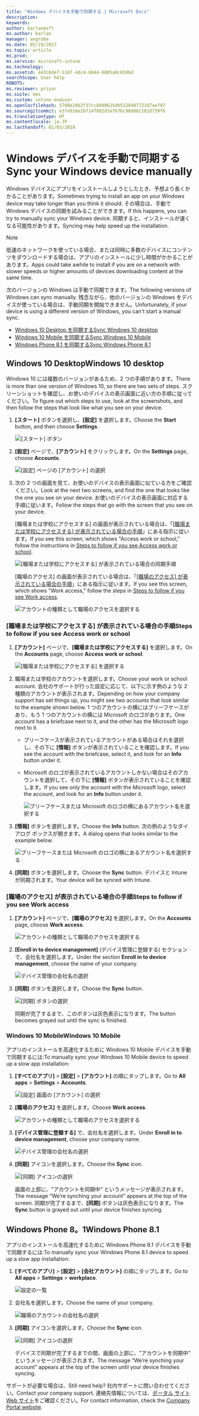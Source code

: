 ```yaml
---
title: "Windows デバイスを手動で同期する | Microsoft Docs"
description: 
keywords: 
author: barlanmsft
ms.author: barlan
manager: angrobe
ms.date: 05/19/2017
ms.topic: article
ms.prod: 
ms.service: microsoft-intune
ms.technology: 
ms.assetid: 443c6de7-5187-4dc4-b844-6085a0c659bd
searchScope: User help
ROBOTS: 
ms.reviewer: priyar
ms.suite: ems
ms.custom: intune-enduser
ms.openlocfilehash: 5708e28b2f37cc8408625db5128407723d7ae797
ms.sourcegitcommit: e37e916e2bf14f092d3a767bc90d68c181d739fb
ms.translationtype: HT
ms.contentlocale: ja-JP
ms.lasthandoff: 01/03/2018
---
```

# <a name="sync-your-windows-device-manually"></a><span data-ttu-id="f3cd6-102">Windows デバイスを手動で同期する</span><span class="sxs-lookup"><span data-stu-id="f3cd6-102">Sync your Windows device manually</span></span>

<span data-ttu-id="f3cd6-103">Windows デバイスにアプリをインストールしようとしたとき、予想より長くかかることがあります。</span><span class="sxs-lookup"><span data-stu-id="f3cd6-103">Sometimes trying to install an app on your Windows device may take longer than you think it should.</span></span> <span data-ttu-id="f3cd6-104">その場合は、手動で Windows デバイスの同期を試みることができます。</span><span class="sxs-lookup"><span data-stu-id="f3cd6-104">If this happens, you can try to manually sync your Windows device.</span></span> <span data-ttu-id="f3cd6-105">同期すると、インストールが速くなる可能性があります。</span><span class="sxs-lookup"><span data-stu-id="f3cd6-105">Syncing may help speed up the installation.</span></span>

> [!Note]
> <span data-ttu-id="f3cd6-106">低速のネットワークを使っている場合、または同時に多数のデバイスにコンテンツをダウンロードする場合は、アプリのインストールに少し時間がかかることがあります。</span><span class="sxs-lookup"><span data-stu-id="f3cd6-106">Apps could take awhile to install if you are on a network with slower speeds or higher amounts of devices downloading content at the same time.</span></span>

<span data-ttu-id="f3cd6-107">次のバージョンの Windows は手動で同期できます。</span><span class="sxs-lookup"><span data-stu-id="f3cd6-107">The following versions of Windows can sync manually.</span></span> <span data-ttu-id="f3cd6-108">残念ながら、他のバージョンの Windows をデバイスが使っている場合は、手動同期を開始できません。</span><span class="sxs-lookup"><span data-stu-id="f3cd6-108">Unfortunately, if your device is using a different version of Windows, you can't start a manual sync.</span></span>

* [<span data-ttu-id="f3cd6-109">Windows 10 Desktop を同期する</span><span class="sxs-lookup"><span data-stu-id="f3cd6-109">Sync Windows 10 desktop</span></span>](#windows-10-desktop)
* [<span data-ttu-id="f3cd6-110">Windows 10 Mobile を同期する</span><span class="sxs-lookup"><span data-stu-id="f3cd6-110">Sync Windows 10 Mobile</span></span>](#windows-10-mobile)
* [<span data-ttu-id="f3cd6-111">Windows Phone 8.1 を同期する</span><span class="sxs-lookup"><span data-stu-id="f3cd6-111">Sync Windows Phone 8.1</span></span>](#windows-phone-81)

## <a name="windows-10-desktop"></a><span data-ttu-id="f3cd6-112">Windows 10 Desktop</span><span class="sxs-lookup"><span data-stu-id="f3cd6-112">Windows 10 desktop</span></span>
<span data-ttu-id="f3cd6-113">Windows 10 には複数のバージョンがあるため、2 つの手順があります。</span><span class="sxs-lookup"><span data-stu-id="f3cd6-113">There is more than one version of Windows 10, so there are two sets of steps.</span></span> <span data-ttu-id="f3cd6-114">スクリーンショットを確認し、お使いのデバイスの表示画面に近い方の手順に従ってください。</span><span class="sxs-lookup"><span data-stu-id="f3cd6-114">To figure out which steps to use, look at the screenshots, and then follow the steps that look like what you see on your device.</span></span>

1. <span data-ttu-id="f3cd6-115">**[スタート]** ボタンを選択し、**[設定]** を選択します。</span><span class="sxs-lookup"><span data-stu-id="f3cd6-115">Choose the **Start** button, and then choose **Settings**.</span></span>

    ![[スタート] ボタン](./media/win10pc-sync-1-start-button.png)

2. <span data-ttu-id="f3cd6-117">**[設定]** ページで、**[アカウント]** をクリックします。</span><span class="sxs-lookup"><span data-stu-id="f3cd6-117">On the **Settings** page, choose **Accounts**.</span></span>

    ![[設定] ページの [アカウント] の選択](./media/win10pc-sync-2-settings-accounts.png)

3. <span data-ttu-id="f3cd6-119">次の 2 つの画面を見て、お使いのデバイスの表示画面に似ている方をご確認ください。</span><span class="sxs-lookup"><span data-stu-id="f3cd6-119">Look at the next two screens, and find the one that looks like the one you see on your device.</span></span> <span data-ttu-id="f3cd6-120">お使いのデバイスの表示画面に対応する手順に従います。</span><span class="sxs-lookup"><span data-stu-id="f3cd6-120">Follow the steps that go with the screen that you see on your device.</span></span>

    <span data-ttu-id="f3cd6-121">[職場または学校にアクセスする] の画面が表示されている場合は、「[[職場または学校にアクセスする] が表示されている場合の手順](#steps-to-follow-if-you-see-access-work-or-school)」にある指示に従います。</span><span class="sxs-lookup"><span data-stu-id="f3cd6-121">If you see this screen, which shows "Access work or school," follow the instructions in [Steps to follow if you see Access work or school](#steps-to-follow-if-you-see-access-work-or-school).</span></span>

    ![[職場または学校にアクセスする] が表示されている場合の同期手順](./media/w10-enroll-rs1-connect-to-work-or-school.png)

    <span data-ttu-id="f3cd6-123">[職場のアクセス] の画面が表示されている場合は、「[[職場のアクセス] が表示されている場合の手順](#steps-to-follow-if-you-see-work-access)」にある指示に従います。</span><span class="sxs-lookup"><span data-stu-id="f3cd6-123">If you see this screen, which shows "Work access," follow the steps in [Steps to follow if you see Work access](#steps-to-follow-if-you-see-work-access).</span></span>

    ![アカウントの種類として職場のアクセスを選択する](./media/win10pc-sync-3-work-access.png)

### <a name="steps-to-follow-if-you-see-access-work-or-school"></a><span data-ttu-id="f3cd6-125">[職場または学校にアクセスする] が表示されている場合の手順</span><span class="sxs-lookup"><span data-stu-id="f3cd6-125">Steps to follow if you see Access work or school</span></span>

1. <span data-ttu-id="f3cd6-126">**[アカウント]** ページで、**[職場または学校にアクセスする]** を選択します。</span><span class="sxs-lookup"><span data-stu-id="f3cd6-126">On the **Accounts** page, choose **Access work or school**.</span></span>

    ![[職場または学校にアクセスする] を選択する](./media/w10-enroll-rs1-connect-to-work-or-school.png)

2. <span data-ttu-id="f3cd6-128">職場または学校のアカウントを選択します。</span><span class="sxs-lookup"><span data-stu-id="f3cd6-128">Choose your work or school account.</span></span> <span data-ttu-id="f3cd6-129">会社のサポートが行った設定に応じて、以下に示す例のような 2 種類のアカウントが表示されます。</span><span class="sxs-lookup"><span data-stu-id="f3cd6-129">Depending on how your company support has set things up, you might see two accounts that look similar to the example shown below.</span></span> <span data-ttu-id="f3cd6-130">1 つのアカウントの横にはブリーフケースがあり、もう 1 つのアカウントの横には Microsoft のロゴがあります。</span><span class="sxs-lookup"><span data-stu-id="f3cd6-130">One account has a briefcase next to it, and the other has the Microsoft logo next to it.</span></span>

   - <span data-ttu-id="f3cd6-131">ブリーフケースが表示されているアカウントがある場合はそれを選択し、その下に **[情報]** ボタンが表示されていることを確認します。</span><span class="sxs-lookup"><span data-stu-id="f3cd6-131">If you see the account with the briefcase, select it, and look for an **Info** button under it.</span></span>
   - <span data-ttu-id="f3cd6-132">Microsoft のロゴが表示されているアカウントしかない場合はそのアカウントを選択して、その下に **[情報]** ボタンが表示されていることを確認します。</span><span class="sxs-lookup"><span data-stu-id="f3cd6-132">If you see only the account with the Microsoft logo, select the account, and look for an **Info** button under it.</span></span>

     ![ブリーフケースまたは Microsoft のロゴの横にあるアカウント名を選択する](./media/win10pc-rs1-sync-info-button.png)

3. <span data-ttu-id="f3cd6-134">**[情報]** ボタンを選択します。</span><span class="sxs-lookup"><span data-stu-id="f3cd6-134">Choose the **Info** button.</span></span> <span data-ttu-id="f3cd6-135">次の例のようなダイアログ ボックスが開きます。</span><span class="sxs-lookup"><span data-stu-id="f3cd6-135">A dialog opens that looks similar to the example below.</span></span>

    ![ブリーフケースまたは Microsoft のロゴの横にあるアカウント名を選択する](./media/win10pc-rs1-sync-button.png)

4. <span data-ttu-id="f3cd6-137">**[同期]** ボタンを選択します。</span><span class="sxs-lookup"><span data-stu-id="f3cd6-137">Choose the **Sync** button.</span></span> <span data-ttu-id="f3cd6-138">デバイスと Intune が同期されます。</span><span class="sxs-lookup"><span data-stu-id="f3cd6-138">Your device will be synced with Intune.</span></span>

### <a name="steps-to-follow-if-you-see-work-access"></a><span data-ttu-id="f3cd6-139">[職場のアクセス] が表示されている場合の手順</span><span class="sxs-lookup"><span data-stu-id="f3cd6-139">Steps to follow if you see Work access</span></span>

1. <span data-ttu-id="f3cd6-140">**[アカウント]** ページで、**[職場のアクセス]** を選択します。</span><span class="sxs-lookup"><span data-stu-id="f3cd6-140">On the **Accounts** page, choose **Work access**.</span></span>

    ![アカウントの種類として職場のアクセスを選択する](./media/win10pc-sync-3-work-access.png)

2. <span data-ttu-id="f3cd6-142">**[Enroll in to device management]** (デバイス管理に登録する) セクションで、会社名を選択します。</span><span class="sxs-lookup"><span data-stu-id="f3cd6-142">Under the section **Enroll in to device management**, choose the name of your company.</span></span>

    ![デバイス管理の会社名の選択](./media/win10pc-sync-4-tap-com-name.png)

3. <span data-ttu-id="f3cd6-144">**[同期]** ボタンを選択します。</span><span class="sxs-lookup"><span data-stu-id="f3cd6-144">Choose the **Sync** button.</span></span>

    ![[同期] ボタンの選択](./media/win10pc-sync-5-tap-sync.png)

   <span data-ttu-id="f3cd6-146">同期が完了するまで、このボタンは灰色表示になります。</span><span class="sxs-lookup"><span data-stu-id="f3cd6-146">The button becomes grayed out until the sync is finished.</span></span>

### <a name="windows-10-mobile"></a><span data-ttu-id="f3cd6-147">Windows 10 Mobile</span><span class="sxs-lookup"><span data-stu-id="f3cd6-147">Windows 10 Mobile</span></span>
<span data-ttu-id="f3cd6-148">アプリのインストールを高速化するために Windows 10 Mobile デバイスを手動で同期するには:</span><span class="sxs-lookup"><span data-stu-id="f3cd6-148">To manually sync your Windows 10 Mobile device to speed up a slow app installation:</span></span>

   1. <span data-ttu-id="f3cd6-149">**[すべてのアプリ]** > **[設定]** > **[アカウント]** の順にタップします。</span><span class="sxs-lookup"><span data-stu-id="f3cd6-149">Go to **All apps** > **Settings** > **Accounts**.</span></span>

       ![[設定] 画面の [アカウント] の選択](./media/win10m-sync-1-settings-accounts.png)

   2. <span data-ttu-id="f3cd6-151">**[職場のアクセス]** を選択します。</span><span class="sxs-lookup"><span data-stu-id="f3cd6-151">Choose **Work access**.</span></span>

       ![アカウントの種類として職場のアクセスを選択する](./media/win10m-sync-2-work-access.png)

   3. <span data-ttu-id="f3cd6-153">**[デバイス管理に登録する]** で、会社名を選択します。</span><span class="sxs-lookup"><span data-stu-id="f3cd6-153">Under **Enroll in to device management**, choose your company name.</span></span>

       ![デバイス管理の会社名の選択](./media/win10m-sync-3-tap-comp-name.png)

   4. <span data-ttu-id="f3cd6-155">**[同期]** アイコンを選択します。</span><span class="sxs-lookup"><span data-stu-id="f3cd6-155">Choose the **Sync** icon.</span></span>

       ![[同期] アイコンの選択](./media/win10m-sync-4-tap-sync.png)

       <span data-ttu-id="f3cd6-157">画面の上部に、"アカウントを同期中" というメッセージが表示されます。</span><span class="sxs-lookup"><span data-stu-id="f3cd6-157">The message “We’re synching your account” appears at the top of the screen.</span></span> <span data-ttu-id="f3cd6-158">同期が完了するまで、**[同期]** ボタンは灰色表示になります。</span><span class="sxs-lookup"><span data-stu-id="f3cd6-158">The **Sync** button is grayed out until your device finishes syncing.</span></span>

## <a name="windows-phone-81"></a><span data-ttu-id="f3cd6-159">Windows Phone 8。1</span><span class="sxs-lookup"><span data-stu-id="f3cd6-159">Windows Phone 8.1</span></span>
<span data-ttu-id="f3cd6-160">アプリのインストールを高速化するために Windows Phone 8.1 デバイスを手動で同期するには:</span><span class="sxs-lookup"><span data-stu-id="f3cd6-160">To manually sync your Windows Phone 8.1 device to speed up a slow app installation:</span></span>

1. <span data-ttu-id="f3cd6-161">**[すべてのアプリ]** > **[設定]** > **[会社アカウント]** の順にタップします。</span><span class="sxs-lookup"><span data-stu-id="f3cd6-161">Go to **All apps** > **Settings** > **workplace**.</span></span>

    ![設定の一覧](./media/wp81-1-sync-settings-workplace.png)

2. <span data-ttu-id="f3cd6-163">会社名を選択します。</span><span class="sxs-lookup"><span data-stu-id="f3cd6-163">Choose the name of your company.</span></span>

    ![職場のアカウントの会社名の選択](./media/wp81-2-sync-tap-compname.png)

3. <span data-ttu-id="f3cd6-165">**[同期]** アイコンを選択します。</span><span class="sxs-lookup"><span data-stu-id="f3cd6-165">Choose the **Sync** icon.</span></span>

    ![[同期] アイコンの選択](./media/wp81-3-sync-tap-sync-button.png)

   <span data-ttu-id="f3cd6-167">デバイスで同期が完了するまでの間、画面の上部に、"アカウントを同期中" というメッセージが表示されます。</span><span class="sxs-lookup"><span data-stu-id="f3cd6-167">The message “We’re synching your account” appears at the top of the screen until your device finishes syncing.</span></span>

<span data-ttu-id="f3cd6-168">サポートが必要な場合は、</span><span class="sxs-lookup"><span data-stu-id="f3cd6-168">Still need help?</span></span> <span data-ttu-id="f3cd6-169">社内サポートに問い合わせてください。</span><span class="sxs-lookup"><span data-stu-id="f3cd6-169">Contact your company support.</span></span> <span data-ttu-id="f3cd6-170">連絡先情報については、[ポータル サイト Web サイト](https://portal.manage.microsoft.com#HelpDeskDialog)をご確認ください。</span><span class="sxs-lookup"><span data-stu-id="f3cd6-170">For contact information, check the [Company Portal website](https://portal.manage.microsoft.com#HelpDeskDialog).</span></span>
